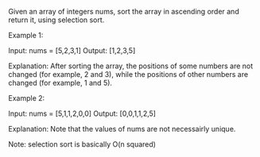 Given an array of integers nums, sort the array in ascending order and return it, using selection sort.

Example 1:

Input: nums = [5,2,3,1] Output: [1,2,3,5]

Explanation: After sorting the array, the positions of some numbers are not changed (for example, 2 and 3), while the positions of other numbers are changed (for example, 1 and 5).

Example 2:

Input: nums = [5,1,1,2,0,0] Output: [0,0,1,1,2,5]

Explanation: Note that the values of nums are not necessairly unique.

Note: selection sort is basically O(n squared)
